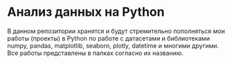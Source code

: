 # Анализ данных на Python
В данном репозитории хранятся и будут стремительно пополняться мои работы (проекты) в Python по работе с датасетами и библиотеками numpy, pandas, matplotlib, seaborn, plotly, datetime и многими другими.
Все работы представлены в папках согласно их названию. 
